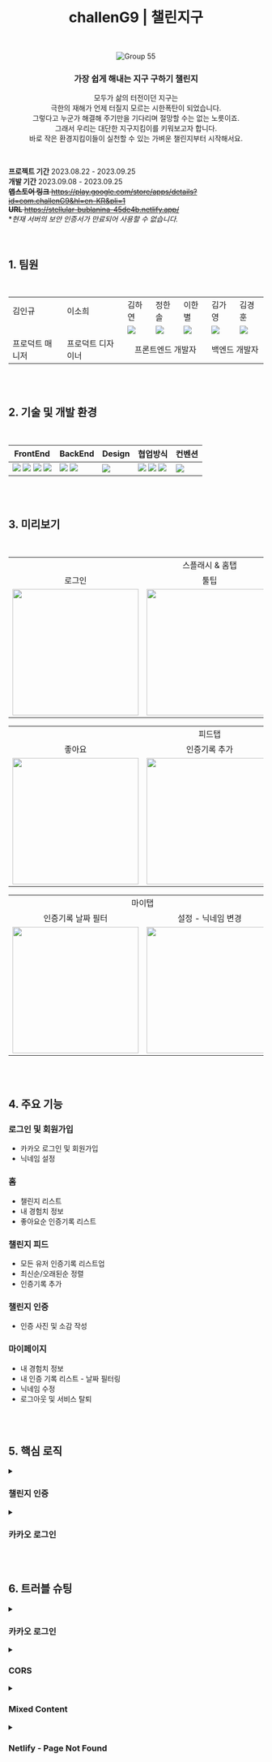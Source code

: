 <div align=center>
  
  # challenG9  |  챌린지구
  <br>
  
  ![Group 55](https://github.com/whatever-mentoring/Dopamine_Frontend/assets/108985221/4afa28c1-239a-421e-87f1-81c14c7d8e26)
  ### 가장 쉽게 해내는 지구 구하기 챌린지
  모두가 삶의 터전이던 지구는<br>
  극한의 재해가 언제 터질지 모르는 시한폭탄이 되었습니다.<br>
  그렇다고 누군가 해결해 주기만을 기다리며 절망할 수는 없는 노릇이죠.<br>
  그래서 우리는 대단한 지구지킴이를 키워보고자 합니다.<br>
  바로 작은 환경지킴이들이 실천할 수 있는 가벼운 챌린지부터 시작해서요.<br>
</div>
<br>

**프로젝트 기간** 2023.08.22 - 2023.09.25<br>
**개발 기간** 2023.09.08 - 2023.09.25<br>
~~**앱스토어 링크** https://play.google.com/store/apps/details?id=com.challenG9&hl=en-KR&pli=1<br>~~
~~**URL** https://stellular-bublanina-45de4b.netlify.app/~~ <br>
**현재 서버의 보안 인증서가 만료되어 사용할 수 없습니다.*
<br>
<br>
<br>

## 1. 팀원

<br>
<table>
  <tr>
    <td> 김인규 </td>
    <td> 이소희 </td>
    <td> 김하연 </td>
    <td> 정한솔 </td>
    <td> 이한별 </td>
    <td> 김가영 </td>
    <td> 김경훈 </td>
  </tr>
  <tr>
    <td></td>
    <td></td>
    <td><a href="https://github.com/KimHayeon1"><img src="https://img.shields.io/badge/GitHub-181717?style=flat&logo=GitHub&logoColor=white"/></a></td>
    <td><a href="https://github.com/Jhsol3077"><img src="https://img.shields.io/badge/GitHub-181717?style=flat&logo=GitHub&logoColor=white"/></a></td>
    <td><a href="https://github.com/sb-77"><img src="https://img.shields.io/badge/GitHub-181717?style=flat&logo=GitHub&logoColor=white"/></a></td>
    <td><a href="https://github.com/gabang2"><img src="https://img.shields.io/badge/GitHub-181717?style=flat&logo=GitHub&logoColor=white"/></a></td>
    <td><a href="https://github.com/KarmaPol"><img src="https://img.shields.io/badge/GitHub-181717?style=flat&logo=GitHub&logoColor=white"/></a></td>
  </tr>
  <tr>
    <td> 프로덕트 매니저 </td>
    <td> 프로덕트 디자이너 </td>
    <td colspan="3" style="text-align: center;"> 프론트엔드 개발자</td>
    <td colspan="2"> 백엔드 개발자 </td>
  </tr>
</table>
<br>
<br>

## 2. 기술 및 개발 환경

<br>

| FrontEnd                                                                                                                                                                                                                                                                                                                                                                                                                                              | BackEnd                                                                                                                                                                                      | Design                                                                                             | 협업방식                                                                                                                                                                                                                                                                                                             | 컨벤션                                                                                                       |
| ----------------------------------------------------------------------------------------------------------------------------------------------------------------------------------------------------------------------------------------------------------------------------------------------------------------------------------------------------------------------------------------------------------------------------------------------------- | -------------------------------------------------------------------------------------------------------------------------------------------------------------------------------------------- | -------------------------------------------------------------------------------------------------- | -------------------------------------------------------------------------------------------------------------------------------------------------------------------------------------------------------------------------------------------------------------------------------------------------------------------- | ------------------------------------------------------------------------------------------------------------ |
| <img src="https://img.shields.io/badge/React-61DAFB?style=flat-square&logo=React&logoColor=black"> <img src="https://img.shields.io/badge/ReactNative-61DAFB?style=flat-square&logo=React&logoColor=black"> <img src="https://img.shields.io/badge/styledcomponents-CC6699?style=flat-square&logo=styledcomponents&logoColor=white"> <img src="https://img.shields.io/badge/JavaScript-F7DF1E.svg?style=flat-square&logo=JavaScript&logoColor=black"> | <img src="https://img.shields.io/badge/RESTful API-02B550.svg?style=flat-square"> <img src="https://img.shields.io/badge/Swagger-85EA2D.svg?style=flat-square&logo=Swagger&logoColor=black"> | <img src="https://img.shields.io/badge/figma-FBCEB1?style=flat-square&logo=figma&logoColor=white"> | <img src="https://img.shields.io/badge/GitHub-181717?style=flat-square&logo=GitHub&logoColor=white"> <img src="https://img.shields.io/badge/Notion-000000.svg?style=flat-square&logo=Notion&logoColor=white"> <img src="https://img.shields.io/badge/Discord-5865F2?style=flat-square&logo=Discord&logoColor=white"> | <img src="https://img.shields.io/badge/Prettier-F7B93E.svg?style=flat-square&logo=Prettier&logoColor=black"> |

<br>
<br>

## 3. 미리보기

<br>
<table>
  <tr align="center">
    <td colspan="3"> 스플래시 & 홈탭 </td>
  </tr>
  <tr align="center">
    <td> 로그인 </td>
    <td> 툴팁 </td>
    <td> 챌린지 인증 </td>
  </tr>
  <tr>
    <td><img src="https://github.com/whatever-mentoring/Dopamine_Frontend/assets/108985221/361bd105-c2df-44fd-8574-49c2c67f89dc" width="249px"></td>
    <td><img src="https://github.com/whatever-mentoring/Dopamine_Frontend/assets/108985221/617fe233-8599-4930-b0f6-7c5722c219be" width="249px"></td>
    <td><img src="https://github.com/whatever-mentoring/Dopamine_Frontend/assets/108985221/ebd2d95d-2424-426f-906c-344efc81f557" width="249px"></td>
  </tr>
</table>

<table>
  <tr align="center">
    <td colspan="3"> 피드탭 </td>
  </tr>
  </tr>
  <tr align="center">
    <td> 좋아요 </td>
    <td> 인증기록 추가 </td>
    <td> 인증기록 삭제 </td>
  </tr>
  <tr>    
    <td><img src="https://github.com/whatever-mentoring/Dopamine_Frontend/assets/108985221/413cb770-ac79-47ab-a821-3ac39ecd52d9" width="249px"></td>
    <td><img src="https://github.com/whatever-mentoring/Dopamine_Frontend/assets/108985221/a5f93bef-2693-441c-b18e-d15039c7a4dc" width="249px"></td>
    <td><img src="https://github.com/whatever-mentoring/Dopamine_Frontend/assets/108985221/cf854f7c-627a-41cb-9f34-0ff894e14200" width="249px"></td>
</table>

<table>
  <tr align="center">
    <td colspan="3"> 마이탭 </td>
  </tr>
  </tr>
  <tr align="center">
    <td> 인증기록 날짜 필터 </td>
    <td> 설정 - 닉네임 변경 </td>
  </tr>
  <tr>    
    <td><img src="https://github.com/whatever-mentoring/Dopamine_Frontend/assets/108985221/d966fd32-c218-4bb4-bd9f-0f0461fc4a9d" width="249px"></td>
    <td><img src="https://github.com/whatever-mentoring/Dopamine_Frontend/assets/108985221/5b70bfe7-5ebc-496a-aadb-7149aae71dc7" width="249px"></td>
</table>
<br>
<br>

## 4. 주요 기능

### 로그인 및 회원가입

- 카카오 로그인 및 회원가입
- 닉네임 설정

### 홈

- 챌린지 리스트
- 내 경험치 정보
- 좋아요순 인증기록 리스트

### 챌린지 피드

- 모든 유저 인증기록 리스트업
- 최신순/오래된순 정렬
- 인증기록 추가

### 챌린지 인증

- 인증 사진 및 소감 작성

### 마이페이지

- 내 경험치 정보
- 내 인증 기록 리스트 - 날짜 필터링
- 닉네임 수정
- 로그아웃 및 서비스 탈퇴

<br>
<br>

## 5. 핵심 로직
<details>
  <summary><h3>챌린지 인증</h3></summary>
  
  **챌린지 인증 흐름**
  1. 홈/피드탭 -  챌린지 선택
  2. 홈/피드탭 - 인증 사진 선택
  3. 인증 화면 - 사진 재선택 및 후기글 입력 가능. 인증하기 
  <br>
  
  **요구 사항**
  - 홈/챌린지 피드에서 선택한 챌린지, 인증 사진 데이터가 인증 페이지에 전달돼야 한다. <br>
  각 페이지 간 부모는 app.jsx밖에 없기 때문에, 전역 상태 관리 필요.
  
  ```js
    // ChallengeContext.js 일부
    export const ChallengeContext = createContext({
      challengeList: [],
      selectedChallengeIndex: null,
      imgList: [], // 선택한 이미지
      setChallengeList: () => {},
      setSelectedChallengeIndex: () => {},
      setImgList: () => {},
    });
  ```
  *여러 페이지에서 챌린지 리스트 필요. 같은 데이터를 반복적으로 불러오지 않기 위해, 챌린지 리스트 또한 전역으로 관리.
  <br>
  <br>
  
  - setImgList 사용법
  ```js
    // 사진 선택 모달
    setImgList(e.target.files);
  ```
  <br>
  
  - imgList를 이미지로 렌더링
  ```js
    // src/pages/mission/MissionCertification.jsx
    
    const imageList = [];
    
    [...imgList].forEach((file, i) => {
      const reader = new FileReader();
      reader.readAsDataURL(file);
    
      reader.addEventListener('load', ({ target }) => {
        imageList.push(target.result);
    
        if (i === imgList.length - 1) {
          setSelectedImages(imageList); // 캐러셀 이미지 src 리스트
        }
      });
    });
  ```
</details>
<details>
  <summary><h3>카카오 로그인</h3></summary>
  
  **로그인 흐름**
  1. 스플래시 화면 - 카카오 로그인 버튼 클릭
  2. 카카오 로그인 화면 - 카카오 계정 로그인 -> 동의하고 시작하기
  3. 홈탭 (기존 회원)<br>
     이름 설정 화면 -> 홈탭 (신규 회원)
  <br>
  
  **코드**
  1. 카카오 인증 서버로 인가 코드 받기를 요청<br>
  ◾ 카카오 로그인 버튼 클릭 시, 로그인 화면으로 이동
  ```js
    const REST_API_KEY = import.meta.env.VITE_APP_REST_API_KEY;
    const REDIRECT_URI = import.meta.env.VITE_APP_REDIRECT_URI; // 프론트 주소여야 한다.
    const link = `https://kauth.kakao.com/oauth/authorize?client_id=${REST_API_KEY}&redirect_uri=${REDIRECT_URI}&response_type=code`;
    const loginHandler = (e) => {
      e.preventDefault();
      window.location.href = link;
    };
  ```
  <br>
  
  2. 카카오 인증 서버로부터 Redirect URI로 인가 코드를 전달받음<br>
  ◾ 사용자가 카카오 계정 로그인, 동의하고 시작하기까지 완료하면, REDIRECT_URI로 이동됨
  <br>
  
  3. 서버로 인가 코드 보내기(GET)
  ```js
    // Redirection 컴포넌트
    const code = new URL(window.location.href).searchParams.get('code');
    const res = await login(code); // login 함수 src/api/jwt.js 참고
  ```
  <br>
  
  4. 서버로부터 사용자 정보를 받음<br>
  ◾ nickname 값이 null이라면 이름 설정 화면으로 이동함. 이름 설정 완료 후 홈으로 이동<br>
  ◾ nickname 값이 null이 아니라면 홈으로 이동
</details>
<br>
<br>

## 6. 트러블 슈팅

<details>
  <summary><h3>카카오 로그인</h3></summary>
  
  **상황**
  - 카카오 로그인 시, 서버 주소로 이동되어 돌아오지 않는다.
  - **해결**
    - 카카오 디벨로퍼스 Redirect URI에 인가 코드를 전달받을 프론트 주소를 추가
    - 코드에서 REDIRECT_URI 값 변경
</details>

<details>
  <summary><h3>CORS</h3></summary>
  
  - **상황**
    <br>
    <img src="https://github.com/KimHayeon1/Dopamine_Frontend/assets/108985221/e8ca8d86-b9d6-4fc0-84e2-3e098dceee64" width="600px">
  - **해결**
    - 백엔드 개발자와 상황을 공유한 후, 백엔드 측에서 헤더를 설정하여 해결
  <br>
</details>

<details>
  <summary><h3>Mixed Content</h3></summary>
  
  - **원인**
    - HTTPS를 사용하는 웹사이트에서 HTTP를 사용하는 백엔드 서버로 요청을 보냈기 때문
  - **해결**
    - 백엔드 측에서 인증서를 발급하여 해결
    - 인증서가 발급될 때까지, 웹사이트 설정을 바꿔 임시로 해결
      (설정 -> 개인 정보 보호 및 보안 -> 안전하지 않은 콘텐츠 : 허용)
  <br>
</details>

<details>
  <summary><h3>Netlify - Page Not Found</h3></summary>
  
  - **상황**
    - 루트(/)가 아닌 페이지에 접속하면 Page Not Found 에러 발생
  - **원인**
    - React Router는 client에서 라우팅을 처리하기 때문에, 루트가 아닌 페이지에 접속할 때 netlify server는 해당 경로를 처리하는 방법을 알 수 없다.
  - **해결**
    - 루트가 아닌 페이지에서도 index.html을 반환하도록 public/_redirects 파일 추가
  ```js
    */ index.html 200
  ```
  <br>
</details>
<br>
